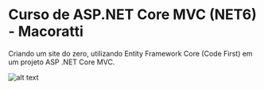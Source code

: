 # Curso de ASP.NET Core MVC (NET6) - Macoratti

Criando um site do zero, utilizando Entity Framework Core (Code First) em um projeto ASP .NET Core MVC.


![alt text](https://repository-images.githubusercontent.com/594896954/25f6b8f0-6fd2-4db5-9b25-e040934de942)


